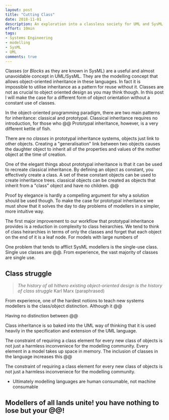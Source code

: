 ```yaml
---
layout: post
title: "Cutting Class"
date: 2018-11-01
description: An exploration into a classless society for UML and SysML modellers.
effort: 10min
tags:
- Systems Engineering
- modelling
- SysML
- UML
comments: true
---
```


Classes (or *Blocks* as they are known in SysML) are a useful and almost unavoidable concept in UML/SysML. They are the modelling concept that allows object-oriented inheritance in these languages. In fact it is impossible to utilise inheritance as a pattern for reuse without it. Classes are not as crucial to object oriented design as you may think though. In this post I will make the case for a different form of object orientation without a constant use of classes.

<!-- more -->

In the object-oriented programming paradigm, there are two main patterns for inheritance: classical and prototypal. Classical inheritance requires no introduction, for those who @@ Prototypal inheritance, however, is a very different kettle of fish.

There are no *classes* in prototypal inheritance systems, objects just link to other objects. Creating a "generalisation" link between two objects causes the daughter object to inherit all of the properties and values of the mother object at the time of creation.  

One of the elegant things about prototypal inheritance is that it can be used to recreate classical inheritance. By defining an object as constant, you effectively create a class. A set of these constant objects can be used to create inheritance trees. classical objects can be created as objects that inherit from a "class" object and have no children. @@

Proof by elegance is hardly a compelling argument for why a solution should be used though. To make the case for prototypal inheritance we must show that it solves the day to day problems of modellers in a simpler, more intuitive way.

The first major improvement to our workflow that prototypal inheritance provides is a reduction in complexity to class heirarchies. We tend to think of class heirarchies in terms of only the classes and forget that each object on the end of it is a leaf node. For models with large numbers of 

One problem that tends to afflict SysML modellers is the single-use class. Single use classes are @@. From experience, the vast majority of classes are single use.

## Class struggle

> *The history of all hithero existing object-oriented design is the history of class struggle*
> Karl Marx (paraphrased)

From experience, one of the hardest notions to teach new systems modellers is the class/object distinction. Although it @@

Having no distinction between @@

Class inheritance is so baked into the UML way of thinking that it is used heavily in the specification and extension of the UML language. 

The constraint of requiring a class element for every new class of objects is not just a harmless inconveniece for the modelling community. Every element in a model takes up space in memory. The inclusion of classes in the language increases this @@

The constraint of requiring a class element for every new class of objects is not just a harmless inconveniece for the modelling community.



 - Ultimately modelling languages are human consumable, not machine consumable

## Modellers of all lands unite! you have nothing to lose but your @@!

